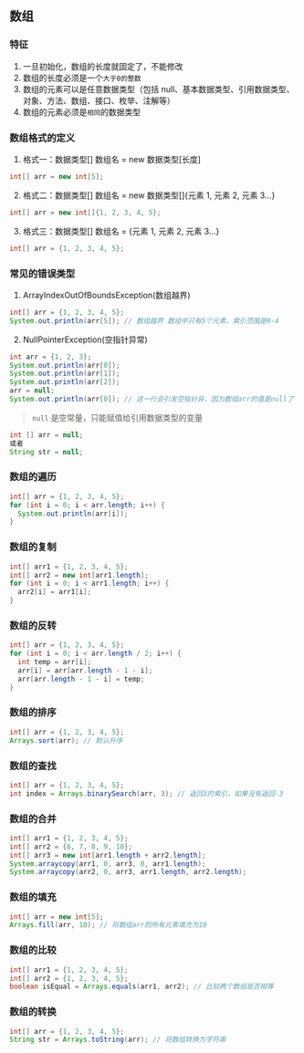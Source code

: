 ## 数组

### 特征

1. 一旦初始化，数组的长度就固定了，不能修改
2. 数组的长度必须是一个`大于0的整数`
3. 数组的元素可以是任意数据类型（包括 null、基本数据类型、引用数据类型、对象、方法、数组、接口、枚举、注解等）
4. 数组的元素必须是`相同`的数据类型

### 数组格式的定义

1. 格式一：数据类型[] 数组名 = new 数据类型[长度]

```java
int[] arr = new int[5];
```

2. 格式二：数据类型[] 数组名 = new 数据类型[]{元素 1, 元素 2, 元素 3...}

```java
int[] arr = new int[]{1, 2, 3, 4, 5};
```

3. 格式三：数据类型[] 数组名 = {元素 1, 元素 2, 元素 3...}

```java
int[] arr = {1, 2, 3, 4, 5};
```

### 常见的错误类型

1. ArrayIndexOutOfBoundsException(数组越界)

```java
int[] arr = {1, 2, 3, 4, 5};
System.out.println(arr[5]); // 数组越界 数组中只有5个元素，索引范围是0-4
```

2. NullPointerException(空指针异常)

```java
int arr = {1, 2, 3};
System.out.println(arr[0]);
System.out.println(arr[1]);
System.out.println(arr[2]);
arr = null;
System.out.println(arr[0]); // 这一行会引发空指针异，因为数组arr的值是null了
```

> `null` 是空常量，只能赋值给引用数据类型的变量

```java
int [] arr = null;
或者
String str = null;
```

### 数组的遍历

```java
int[] arr = {1, 2, 3, 4, 5};
for (int i = 0; i < arr.length; i++) {
  System.out.println(arr[i]);
}
```

### 数组的复制

```java
int[] arr1 = {1, 2, 3, 4, 5};
int[] arr2 = new int[arr1.length];
for (int i = 0; i < arr1.length; i++) {
  arr2[i] = arr1[i];
}
```

### 数组的反转

```java
int[] arr = {1, 2, 3, 4, 5};
for (int i = 0; i < arr.length / 2; i++) {
  int temp = arr[i];
  arr[i] = arr[arr.length - 1 - i];
  arr[arr.length - 1 - i] = temp;
}
```

### 数组的排序

```java
int[] arr = {1, 2, 3, 4, 5};
Arrays.sort(arr); // 默认升序
```

### 数组的查找

```java
int[] arr = {1, 2, 3, 4, 5};
int index = Arrays.binarySearch(arr, 3); // 返回3的索引，如果没有返回-3
```

### 数组的合并

```java
int[] arr1 = {1, 2, 3, 4, 5};
int[] arr2 = {6, 7, 8, 9, 10};
int[] arr3 = new int[arr1.length + arr2.length];
System.arraycopy(arr1, 0, arr3, 0, arr1.length);
System.arraycopy(arr2, 0, arr3, arr1.length, arr2.length);
```

### 数组的填充

```java
int[] arr = new int[5];
Arrays.fill(arr, 10); // 将数组arr的所有元素填充为10
```

### 数组的比较

```java
int[] arr1 = {1, 2, 3, 4, 5};
int[] arr2 = {1, 2, 3, 4, 5};
boolean isEqual = Arrays.equals(arr1, arr2); // 比较两个数组是否相等
```

### 数组的转换

```java
int[] arr = {1, 2, 3, 4, 5};
String str = Arrays.toString(arr); // 将数组转换为字符串
```
